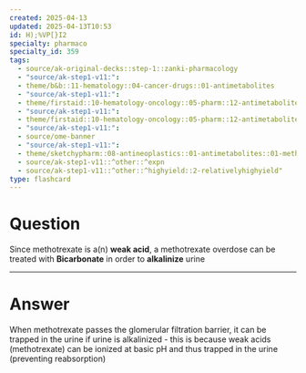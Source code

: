 ```yaml
---
created: 2025-04-13
updated: 2025-04-13T10:53
id: H);%VP[}I2
specialty: pharmaco
specialty_id: 359
tags:
  - source/ak-original-decks::step-1::zanki-pharmacology
  - "source/ak-step1-v11:": 
  - theme/b&b::11-hematology::04-cancer-drugs::01-antimetabolites
  - "source/ak-step1-v11:": 
  - theme/firstaid::10-hematology-oncology::05-pharm::12-antimetabolites
  - "source/ak-step1-v11:": 
  - theme/firstaid::10-hematology-oncology::05-pharm::12-antimetabolites::pyrimidine-synthesis-inhibitors::methotrexate
  - "source/ak-step1-v11:": 
  - source/ome-banner
  - "source/ak-step1-v11:": 
  - theme/sketchypharm::08-antineoplastics::01-antimetabolites::01-methotrexate,-leucovorin,-5-fluorouracil,-hydroxyurea::zanki-extra
  - source/ak-step1-v11::^other::^expn
  - source/ak-step1-v11::^other::^highyield::2-relativelyhighyield"
type: flashcard
---
```


# Question
Since methotrexate is a(n) **weak acid**, a methotrexate overdose can be treated with **Bicarbonate** in order to **alkalinize** urine

---

# Answer
When methotrexate passes the glomerular filtration barrier, it can be trapped in the urine if urine is alkalinized - this is because weak acids (methotrexate) can be ionized at basic pH and thus trapped in the urine (preventing reabsorption)